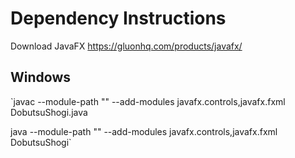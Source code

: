 # Dependency Instructions

Download JavaFX
https://gluonhq.com/products/javafx/

## Windows
`javac --module-path "<Location of JavaFX Library>" --add-modules javafx.controls,javafx.fxml DobutsuShogi.java

java --module-path "<Location of JavaFX Library>" --add-modules javafx.controls,javafx.fxml DobutsuShogi`
